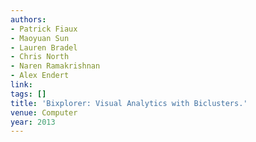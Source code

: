 ```yaml
---
authors:
- Patrick Fiaux
- Maoyuan Sun
- Lauren Bradel
- Chris North
- Naren Ramakrishnan
- Alex Endert
link:
tags: []
title: 'Bixplorer: Visual Analytics with Biclusters.'
venue: Computer
year: 2013
---
```

